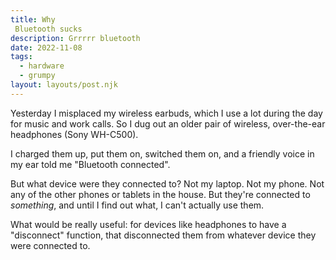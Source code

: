 ```yaml
---
title: Why
 Bluetooth sucks
description: Grrrrr bluetooth
date: 2022-11-08
tags:
  - hardware
  - grumpy
layout: layouts/post.njk
---
```


Yesterday I misplaced my wireless earbuds, which I use a lot during the day for music and work calls. So I dug out an older pair of wireless, over-the-ear headphones (Sony WH-C500).

I charged them up, put them on, switched them on, and a friendly voice in my ear told me "Bluetooth connected".

But what device were they connected to? Not my laptop. Not my phone. Not any of the other phones or tablets in the house. But they're connected to _something_, and until I find out what, I can't actually use them.

What would be really useful: for devices like headphones to have a "disconnect" function, that disconnected them from whatever device they were connected to.